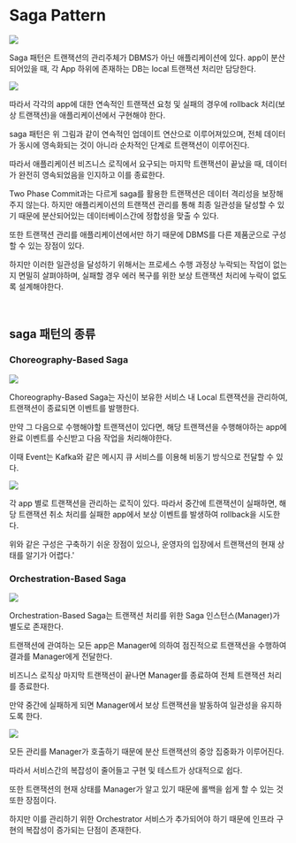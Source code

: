 # Saga Pattern

![](https://img1.daumcdn.net/thumb/R1280x0/?scode=mtistory2&fname=https%3A%2F%2Fblog.kakaocdn.net%2Fdn%2FLiCWK%2Fbtrx07FIYlZ%2F3Jt15icBW8abKVlW40UKd1%2Fimg.png)

Saga 패턴은 트랜잭션의 관리주체가 DBMS가 아닌 애플리케이션에 있다. app이 분산되어있을 때, 각 App 하위에 존재하는 DB는 local 트랜잭션 처리만 담당한다.

![](https://img1.daumcdn.net/thumb/R1280x0/?scode=mtistory2&fname=https%3A%2F%2Fblog.kakaocdn.net%2Fdn%2FlM0vB%2Fbtrx1ITg4Nj%2F4JO3jSBcbbsug1cc2n8hxk%2Fimg.png)

따라서 각각의 app에 대한 연속적인 트랜잭션 요청 및 실패의 경우에 rollback 처리(보상 트랜잭션)을 애플리케이션에서 구현해야 한다.

saga 패턴은 위 그림과 같이 연속적인 업데이트 연산으로 이루어져있으며, 전체 데이터가 동시에 영속화되는 것이 아니라 순차적인 단계로 트랜잭션이 이루어진다.

따라서 애플리케이션 비즈니스 로직에서 요구되는 마지막 트랜잭션이 끝났을 때, 데이터가 완전히 영속되었음을 인지하고 이를 종료한다.

Two Phase Commit과는 다르게 saga를 활용한 트랜잭션은 데이터 격리성을 보장해주지 않는다. 하지만 애플리케이션의 트랜잭션 관리를 통해 최종 일관성을 달성할 수 있기 때문에 분산되어있는 데이터베이스간에 정합성을 맞출 수 있다.

또한 트랜잭션 관리를 애플리케이션에서만 하기 때문에 DBMS를 다른 제품군으로 구성할 수 있는 장점이 있다.

하지만 이러한 일관성을 달성하기 위해서는 프로세스 수행 과정상 누락되는 작업이 없는지 면밀히 살펴야하며, 실패할 경우 에러 복구를 위한 보상 트랜잭션 처리에 누락이 없도록 설계해야한다.

<br>

## saga 패턴의 종류

### Choreography-Based Saga

![](https://img1.daumcdn.net/thumb/R1280x0/?scode=mtistory2&fname=https%3A%2F%2Fblog.kakaocdn.net%2Fdn%2FbJRsvG%2Fbtrx1HthITO%2F1RmKKioRKJYEILMpuhusO1%2Fimg.png)

Choreography-Based Saga는 자신이 보유한 서비스 내 Local 트랜잭션을 관리하여, 트랜잭션이 종료되면 이벤트를 발행한다.

만약 그 다음으로 수행해야할 트랜잭션이 있다면, 해당 트랜잭션을 수행해야하는 app에 완료 이벤트를 수신받고 다음 작업을 처리해야한다.

이때 Event는 Kafka와 같은 메시지 큐 서비스를 이용해 비동기 방식으로 전달할 수 있다.

![](https://img1.daumcdn.net/thumb/R1280x0/?scode=mtistory2&fname=https%3A%2F%2Fblog.kakaocdn.net%2Fdn%2FbQWoIC%2Fbtrx1Jdy2pS%2FgmtWWcOH2AkuQw3Hl71k9k%2Fimg.png)

각 app 별로 트랜잭션을 관리하는 로직이 있다. 따라서 중간에 트랜잭션이 실패하면, 해당 트랜잭션 취소 처리를 실패한 app에서 보상 이벤트를 발생하여 rollback을 시도한다.

위와 같은 구성은 구축하기 쉬운 장점이 있으나, 운영자의 입장에서 트랜잭션의 현재 상태를 알기가 어렵다.'


### Orchestration-Based Saga

![](https://img1.daumcdn.net/thumb/R1280x0/?scode=mtistory2&fname=https%3A%2F%2Fblog.kakaocdn.net%2Fdn%2FdExzXU%2FbtrxXoWwu3A%2Fe2Yswn7fe6Kb4slODML6k1%2Fimg.pnghttps://img1.daumcdn.net/thumb/R1280x0/?scode=mtistory2&fname=https%3A%2F%2Fblog.kakaocdn.net%2Fdn%2FdExzXU%2FbtrxXoWwu3A%2Fe2Yswn7fe6Kb4slODML6k1%2Fimg.png)

Orchestration-Based Saga는 트랜잭션 처리를 위한 Saga 인스턴스(Manager)가 별도로 존재한다.

트랜잭션에 관여하는 모든 app은 Manager에 의하여 점진적으로 트랜잭션을 수행하여 결과를 Manager에게 전달한다.

비즈니스 로직상 마지막 트랜잭션이 끝나면 Manager를 종료하여 전체 트랜잭션 처리를 종료한다.

만약 중간에 실패하게 되면 Manager에서 보상 트랜잭션을 발동하여 일관성을 유지하도록 한다.

![](https://img1.daumcdn.net/thumb/R1280x0/?scode=mtistory2&fname=https%3A%2F%2Fblog.kakaocdn.net%2Fdn%2FcebMKJ%2FbtrxYbWV7K6%2FtxEgJYtWdXRovRYiklw7xK%2Fimg.png)

모든 관리를 Manager가 호출하기 때문에 분산 트랜잭션의 중앙 집중화가 이루어진다.

따라서 서비스간의 복잡성이 줄어들고 구현 및 테스트가 상대적으로 쉽다.

또한 트랜잭션의 현재 상태를 Manager가 알고 있기 때문에 롤백을 쉽게 할 수 있는 것 또한 장점이다.

하지만 이를 관리하기 위한 Orchestrator 서비스가 추가되어야 하기 때문에 인프라 구현의 복잡성이 증가되는 단점이 존재한다.